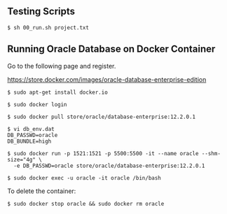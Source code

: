 ## Testing Scripts

    $ sh 00_run.sh project.txt

## Running Oracle Database on Docker Container

Go to the following page and register.

https://store.docker.com/images/oracle-database-enterprise-edition

```
$ sudo apt-get install docker.io

$ sudo docker login

$ sudo docker pull store/oracle/database-enterprise:12.2.0.1

$ vi db_env.dat
DB_PASSWD=oracle
DB_BUNDLE=high

$ sudo docker run -p 1521:1521 -p 5500:5500 -it --name oracle --shm-size="4g" \
  -e DB_PASSWD=oracle store/oracle/database-enterprise:12.2.0.1

$ sudo docker exec -u oracle -it oracle /bin/bash
```

To delete the container:

    $ sudo docker stop oracle && sudo docker rm oracle
